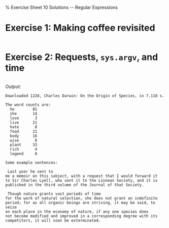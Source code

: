 % Exercise Sheet 10 Solutions -- Regular Expressions


# Exercise 1: Making coffee revisited

```{ .python .exec file=10_RegEx/code/coffeeregex.py wd=10_RegEx/code }
```


# Exercise 2: Requests, `sys.argv`, and time

```{ .python file=10_RegEx/code/bookreview.py }
```

*Output:*

```
Downloaded 1228, Charles Darwin: On the Origin of Species, in 7.118 s.

The word counts are:
  he        81
  she       14
  love       3
  live      21
  hate       0
  food      21
  body      16
  wise       0
  plant     33
  rich       4
  legend     0

Some example sentences:

 Last year he sent to
me a memoir on this subject, with a request that I would forward it
to Sir Charles Lyell, who sent it to the Linnean Society, and it is
published in the third volume of the Journal of that Society.

 Though nature grants vast periods of time
for the work of natural selection, she does not grant an indefinite
period; for as all organic beings are striving, it may be said, to seize
on each place in the economy of nature, if any one species does
not become modified and improved in a corresponding degree with its
competitors, it will soon be exterminated.

```


```{ .csv file='books/Charles Darwin-On the Origin of Species-words.csv' }
```


```{ file='books/Charles Darwin-On the Origin of Species-sentences.txt' }
```

